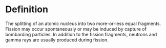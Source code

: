 # Definition

The splitting of an atomic nucleus into two more-or-less equal
fragments. Fission may occur spontaneously or may be induced by capture
of bombarding particles. In addition to the fission fragments, neutrons
and gamma rays are usually produced during fission.
